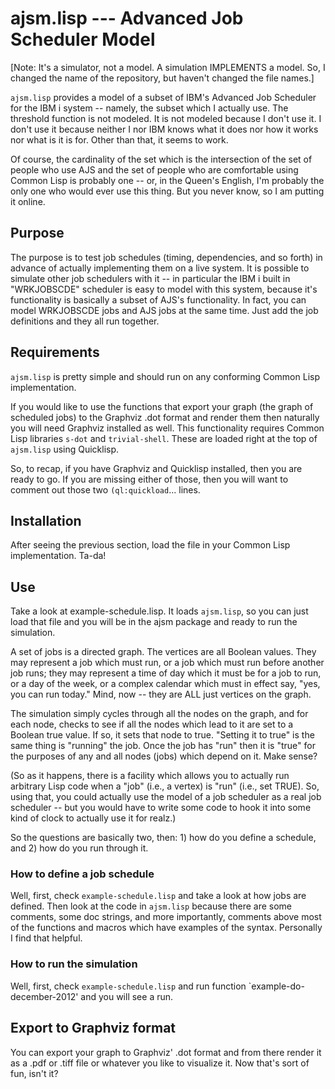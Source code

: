 # ajsm.lisp --- Advanced Job Scheduler Model

[Note: It's a simulator, not a model. A simulation IMPLEMENTS a model.
 So, I changed the name of the repository, but haven't changed the file
 names.]

`ajsm.lisp` provides a model of a subset of IBM's Advanced Job
Scheduler for the IBM i system -- namely, the subset which I actually
use. The threshold function is not modeled.  It is not modeled because
I don't use it.  I don't use it because neither I nor IBM knows what
it does nor how it works nor what is it is for.  Other than that, it
seems to work.

Of course, the cardinality of the set which is the intersection of the
set of people who use AJS and the set of people who are comfortable
using Common Lisp is probably one -- or, in the Queen's English, I'm
probably the only one who would ever use this thing.  But you never
know, so I am putting it online.

## Purpose

The purpose is to test job schedules (timing, dependencies, and so
forth) in advance of actually implementing them on a live system.  It
is possible to simulate other job schedulers with it -- in particular
the IBM i built in "WRKJOBSCDE" scheduler is easy to model with this
system, because it's functionality is basically a subset of AJS's
functionality.  In fact, you can model WRKJOBSCDE jobs and AJS jobs at
the same time.  Just add the job definitions and they all run
together.

## Requirements

`ajsm.lisp` is pretty simple and should run on any conforming Common
Lisp implementation.

If you would like to use the functions that export your graph (the
graph of scheduled jobs) to the Graphviz .dot format and render them
then naturally you will need Graphviz installed as well.  This
functionality requires Common Lisp libraries `s-dot` and
`trivial-shell`.  These are loaded right at the top of `ajsm.lisp`
using Quicklisp.

So, to recap, if you have Graphviz and Quicklisp installed, then you
are ready to go.  If you are missing either of those, then you will
want to comment out those two `(ql:quickload`... lines.

## Installation

After seeing the previous section, load the file in your Common Lisp
implementation.  Ta-da!

## Use

Take a look at example-schedule.lisp.  It loads `ajsm.lisp`, so you
can just load that file and you will be in the ajsm package and ready
to run the simulation.

A set of jobs is a directed graph.  The vertices are all Boolean
values.  They may represent a job which must run, or a job which must
run before another job runs; they may represent a time of day which it
must be for a job to run, or a day of the week, or a complex calendar
which must in effect say, "yes, you can run today."  Mind, now -- they
are ALL just vertices on the graph.

The simulation simply cycles through all the nodes on the graph, and
for each node, checks to see if all the nodes which lead to it are set
to a Boolean true value.  If so, it sets that node to true.  "Setting
it to true" is the same thing is "running" the job.  Once the job has
"run" then it is "true" for the purposes of any and all nodes (jobs)
which depend on it.  Make sense?

(So as it happens, there is a facility which allows you to actually run
arbitrary Lisp code when a "job" (i.e., a vertex) is "run" (i.e., set
TRUE).  So, using that, you could actually use the model of a job
scheduler as a real job scheduler -- but you would have to write some
code to hook it into some kind of clock to actually use it for realz.)

So the questions are basically two, then: 1) how do you define a
schedule, and 2) how do you run through it.

### How to define a job schedule

Well, first, check `example-schedule.lisp` and take a look at how jobs
are defined.  Then look at the code in `ajsm.lisp` because there are
some comments, some doc strings, and more importantly, comments above
most of the functions and macros which have examples of the syntax.
Personally I find that helpful.

### How to run the simulation

Well, first, check `example-schedule.lisp` and run function
`example-do-december-2012' and you will see a run.

## Export to Graphviz format

You can export your graph to Graphviz' .dot format and from there
render it as a .pdf or .tiff file or whatever you like to visualize
it.  Now that's sort of fun, isn't it?
